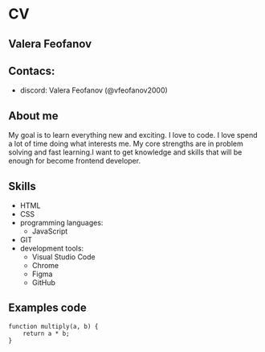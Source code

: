 # CV
## Valera Feofanov
## Contacs:
* discord: Valera Feofanov (@vfeofanov2000)
## About me
My goal is to learn everything new and exciting. I love to code. I love spend a lot of time doing what interests me. My core strengths are in problem solving and fast learning.I want to get knowledge and skills that will be enough for become frontend developer.
## Skills
* HTML
* CSS
* programming languages:
    + JavaScript
* GIT
* development tools:
    + Visual Studio Code
    + Chrome
    + Figma
    + GitHub
## Examples code
```
function multiply(a, b) {
    return a * b;
}
```
